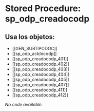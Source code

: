 # Stored Procedure: sp_odp_creadocodp

## Usa los objetos:
- [[GEN_SUBTIPODOC]]
- [[sp_odp_actdocodp]]
- [[sp_odp_creadocodp_401]]
- [[sp_odp_creadocodp_402]]
- [[sp_odp_creadocodp_403]]
- [[sp_odp_creadocodp_404]]
- [[sp_odp_creadocodp_405]]
- [[sp_odp_creadocodp_407]]
- [[sp_odp_creadocodp_411]]
- [[sp_odp_creadocodp_412]]

*No code available.*
